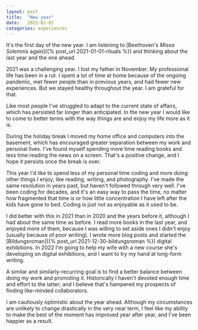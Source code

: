 ```yaml
---
layout: post
title:  "New year"
date:   2022-01-01
categories: experiences
---
```


It's the first day of the new year. I am listening to [Beethoven's _Missa Solemnis_ again]({% post_url 2021-01-01-rituals %}) and thinking about the last year and the one ahead.

2021 was a challenging year. I lost my father in November. My professional life has been in a rut. I spent a lot of time at home because of the ongoing pandemic, met fewer people than in previous years, and had fewer new experiences. But we stayed healthy throughout the year. I am grateful for that.

Like most people I've struggled to adapt to the current state of affairs, which has persisted far longer than anticipated. In the new year I would like to come to better terms with the way things are and enjoy my life more as it is.

During the holiday break I moved my home office and computers into the basement, which has encouraged greater separation between my work and personal lives. I've found myself spending more time reading books and less time reading the news on a screen. That's a positive change, and I hope it persists once the break is over.

This year I'd like to spend less of my personal time coding and more doing other things I enjoy, like reading, writing, and photography. I've made the same resolution in years past, but haven't followed through very well. I've been coding for decades, and it's an easy way to pass the time, no matter how fragmented that time is or how little concentration I have left after the kids have gone to bed. Coding is just not as enjoyable as it used to be.

I did better with this in 2021 than in 2020 and the years before it, although I had about the same time as before. I read more books in the last year, and enjoyed more of them, because I was willing to set aside ones I didn't enjoy (usually because of poor writing). I wrote more blog posts and started the [Bildungsroman]({% post_url 2021-12-30-bildungsroman %}) digital exhibitions. In 2022 I'm going to help my wife with a new course she's developing on digital exhibitions, and I want to try my hand at long-form writing.

A similar and similarly-recurring goal is to find a better balance between doing my work and promoting it. Historically I haven't devoted enough time and effort to the latter; and I believe that's hampered my prospects of finding like-minded collaborators.

I am cautiously optimistic about the year ahead. Although my circumstances are unlikely to change drastically in the very near term, I feel like my ability to make the best of the moment has improved year after year, and I've been happier as a result.